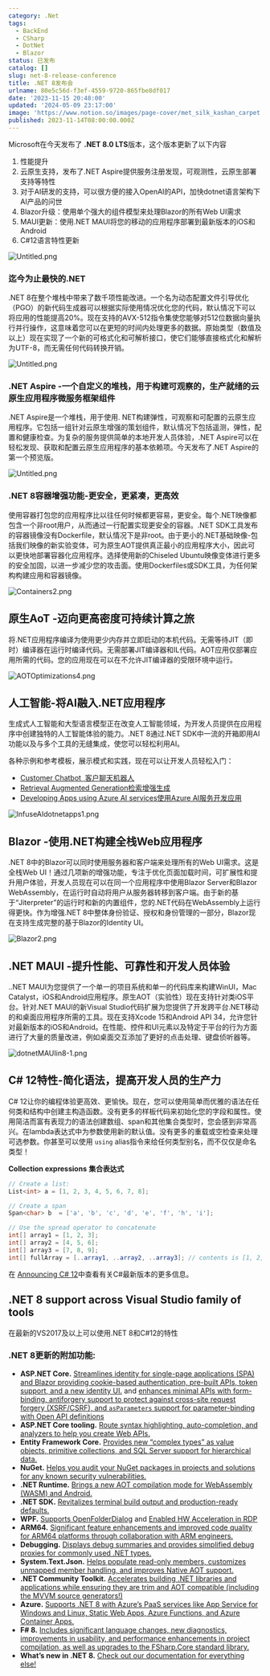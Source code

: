 ```yaml
---
category: .Net
tags:
  - BackEnd
  - CSharp
  - DotNet
  - Blazor
status: 已发布
catalog: []
slug: net-8-release-conference
title: .NET 8发布会
urlname: 80e5c56d-f3ef-4559-9720-865fbe8df017
date: '2023-11-15 20:48:00'
updated: '2024-05-09 23:17:00'
image: 'https://www.notion.so/images/page-cover/met_silk_kashan_carpet.jpg'
published: 2023-11-14T08:00:00.000Z
---
```


Microsoft在今天发布了 **.NET 8.0 LTS**版本，这个版本更新了以下内容

1. 性能提升
2. 云原生支持，发布了.NET Aspire提供服务注册发现，可观测性，云原生部署支持等特性
3. 对于AI研发的支持，可以很方便的接入OpenAI的API，加快dotnet语言架构下AI产品的问世
4. Blazor升级：使用单个强大的组件模型来处理Blazor的所有Web UI需求
5. MAUI更新：使用.NET MAUI将您的移动的应用程序部署到最新版本的iOS和Android
6. C#12语言特性更新

![Untitled.png](https://prod-files-secure.s3.us-west-2.amazonaws.com/5d24fe63-e567-4804-86f9-9fdc62e13082/10cda029-65af-4ea7-b30e-605b2d9e6c57/Untitled.png?X-Amz-Algorithm=AWS4-HMAC-SHA256&X-Amz-Content-Sha256=UNSIGNED-PAYLOAD&X-Amz-Credential=ASIAZI2LB466QLA6ZDFO%2F20250228%2Fus-west-2%2Fs3%2Faws4_request&X-Amz-Date=20250228T053937Z&X-Amz-Expires=3600&X-Amz-Security-Token=IQoJb3JpZ2luX2VjEE4aCXVzLXdlc3QtMiJGMEQCIHgsFVebRm7ZQ4kde1n99Mzg%2FPzM16WUTYINipdYzrWiAiB8kQOx%2B1lzn6rf7Ol4m7ir3XALPcNy197A%2B4e0m0B%2FpiqIBAiG%2F%2F%2F%2F%2F%2F%2F%2F%2F%2F8BEAAaDDYzNzQyMzE4MzgwNSIMd9Fl5xKCWnG0bXwUKtwDTPtSw1AR6IWwYdARJK1AUXSytMEQ4Rcm1BIv4LlPmKAXvgbyzQIY16VPEwm%2FgmV5U65OTqZlFVpgVsmns8XMVlKr1Jc7j%2FrAeEFAOzQWAjjSR4rDeqkWuUS9%2FOw2K4QV6PiaQfniDaxbWQjalRyFSGs7kAirfM8ZCUbzcyWCp8I%2BMAG1JQw2dBaDq6JtnRS7f0Eg0uEKv56ExemN3mS2AmRKUO3dB9Jh5UnABeV7qMQeHOKLw48GmLf6xpH5hhEOITLXCWJNw5HXEpiQHXi601Q5zLPqt84rbZiVPSDTqJj4Cg6FaqNGH%2FN2c4d1VcJN0nL3jjwyePltGRMsopRNdZAAjuPBAfzR05p0wjLZK91KJvoApZeluBymU4KlFk9Wt5OviNoToUtZcLHlMHqDyyjocuKnAmTAh9NeBOaW1v48aouNgOZi7Dx8zZf1w%2FXu9wwjYF9%2B2lHKggfqnBJsX2Cl13AI3Gr2YhHmc1KgLi7C%2BiHCijvPIDZJFLpKc6PaZZrk%2FYa7bVDnbXeUQ98pjNboIGeeiArsKxM%2B8lISxeU0H2m%2Bx5S8hm4ceDIxCJ92SJ7GyEFpwtRkGSTw0ElBsrPRjgypxVY6WeAM6ITxOyi1Rd%2BJ%2FxPvISIZEEIw646FvgY6pgGU3OHctRR7qz%2FK%2BFE6bMF9BUUT95%2FrHv5VZMmQ87j6pj4T9EbWa2fQx61idbT6OQGKZbX4gdjWCiMRIJ9LNBqQHdnvBXPUXAAqJBOrWvVx4GsH8EchMmMlV5qMCnEwIVU%2BkhXR7AHSUD83crK5hNDnuzs2q6ldLe47oPCjXlOJCGVxghPHkARQwrX3e9qN9jXiTEDSOZBntIWeL9bzJ25I48D1jsdv&X-Amz-Signature=62b9eec85a83ea0a66ae6bd480535872db2dc1321e536288c4ee6317359cd789&X-Amz-SignedHeaders=host&x-id=GetObject)


### **迄今为止最快的.NET**


.NET 8在整个堆栈中带来了数千项性能改进。一个名为动态配置文件引导优化（PGO）的新代码生成器可以根据实际使用情况优化您的代码，默认情况下可以将应用的性能提高20%。现在支持的AVX-512指令集使您能够对512位数据向量执行并行操作，这意味着您可以在更短的时间内处理更多的数据。原始类型（数值及以上）现在实现了一个新的可格式化和可解析接口，使它们能够直接格式化和解析为UTF-8，而无需任何代码转换开销。


![Untitled.png](https://prod-files-secure.s3.us-west-2.amazonaws.com/5d24fe63-e567-4804-86f9-9fdc62e13082/edcbf140-d619-4389-a4a6-f97c113ab9f2/Untitled.png?X-Amz-Algorithm=AWS4-HMAC-SHA256&X-Amz-Content-Sha256=UNSIGNED-PAYLOAD&X-Amz-Credential=ASIAZI2LB466QLA6ZDFO%2F20250228%2Fus-west-2%2Fs3%2Faws4_request&X-Amz-Date=20250228T053937Z&X-Amz-Expires=3600&X-Amz-Security-Token=IQoJb3JpZ2luX2VjEE4aCXVzLXdlc3QtMiJGMEQCIHgsFVebRm7ZQ4kde1n99Mzg%2FPzM16WUTYINipdYzrWiAiB8kQOx%2B1lzn6rf7Ol4m7ir3XALPcNy197A%2B4e0m0B%2FpiqIBAiG%2F%2F%2F%2F%2F%2F%2F%2F%2F%2F8BEAAaDDYzNzQyMzE4MzgwNSIMd9Fl5xKCWnG0bXwUKtwDTPtSw1AR6IWwYdARJK1AUXSytMEQ4Rcm1BIv4LlPmKAXvgbyzQIY16VPEwm%2FgmV5U65OTqZlFVpgVsmns8XMVlKr1Jc7j%2FrAeEFAOzQWAjjSR4rDeqkWuUS9%2FOw2K4QV6PiaQfniDaxbWQjalRyFSGs7kAirfM8ZCUbzcyWCp8I%2BMAG1JQw2dBaDq6JtnRS7f0Eg0uEKv56ExemN3mS2AmRKUO3dB9Jh5UnABeV7qMQeHOKLw48GmLf6xpH5hhEOITLXCWJNw5HXEpiQHXi601Q5zLPqt84rbZiVPSDTqJj4Cg6FaqNGH%2FN2c4d1VcJN0nL3jjwyePltGRMsopRNdZAAjuPBAfzR05p0wjLZK91KJvoApZeluBymU4KlFk9Wt5OviNoToUtZcLHlMHqDyyjocuKnAmTAh9NeBOaW1v48aouNgOZi7Dx8zZf1w%2FXu9wwjYF9%2B2lHKggfqnBJsX2Cl13AI3Gr2YhHmc1KgLi7C%2BiHCijvPIDZJFLpKc6PaZZrk%2FYa7bVDnbXeUQ98pjNboIGeeiArsKxM%2B8lISxeU0H2m%2Bx5S8hm4ceDIxCJ92SJ7GyEFpwtRkGSTw0ElBsrPRjgypxVY6WeAM6ITxOyi1Rd%2BJ%2FxPvISIZEEIw646FvgY6pgGU3OHctRR7qz%2FK%2BFE6bMF9BUUT95%2FrHv5VZMmQ87j6pj4T9EbWa2fQx61idbT6OQGKZbX4gdjWCiMRIJ9LNBqQHdnvBXPUXAAqJBOrWvVx4GsH8EchMmMlV5qMCnEwIVU%2BkhXR7AHSUD83crK5hNDnuzs2q6ldLe47oPCjXlOJCGVxghPHkARQwrX3e9qN9jXiTEDSOZBntIWeL9bzJ25I48D1jsdv&X-Amz-Signature=79d9c36f9114c5b961eeeccb59eced9347cbaecdaffe611e488b08711bce9bfe&X-Amz-SignedHeaders=host&x-id=GetObject)


### **.NET Aspire -一个自定义的堆栈，用于构建可观察的，生产就绪的云原生应用程序微服务框架组件**


.NET Aspire是一个堆栈，用于使用. NET构建弹性，可观察和可配置的云原生应用程序。它包括一组针对云原生增强的策划组件，默认情况下包括遥测，弹性，配置和健康检查。为复杂的服务提供简单的本地开发人员体验，.NET Aspire可以在轻松发现、获取和配置云原生应用程序的基本依赖项。今天发布了.NET Aspire的第一个预览版。


![Untitled.png](https://prod-files-secure.s3.us-west-2.amazonaws.com/5d24fe63-e567-4804-86f9-9fdc62e13082/ff6a34d3-ac25-412d-9204-a7263d00528f/Untitled.png?X-Amz-Algorithm=AWS4-HMAC-SHA256&X-Amz-Content-Sha256=UNSIGNED-PAYLOAD&X-Amz-Credential=ASIAZI2LB466QLA6ZDFO%2F20250228%2Fus-west-2%2Fs3%2Faws4_request&X-Amz-Date=20250228T053937Z&X-Amz-Expires=3600&X-Amz-Security-Token=IQoJb3JpZ2luX2VjEE4aCXVzLXdlc3QtMiJGMEQCIHgsFVebRm7ZQ4kde1n99Mzg%2FPzM16WUTYINipdYzrWiAiB8kQOx%2B1lzn6rf7Ol4m7ir3XALPcNy197A%2B4e0m0B%2FpiqIBAiG%2F%2F%2F%2F%2F%2F%2F%2F%2F%2F8BEAAaDDYzNzQyMzE4MzgwNSIMd9Fl5xKCWnG0bXwUKtwDTPtSw1AR6IWwYdARJK1AUXSytMEQ4Rcm1BIv4LlPmKAXvgbyzQIY16VPEwm%2FgmV5U65OTqZlFVpgVsmns8XMVlKr1Jc7j%2FrAeEFAOzQWAjjSR4rDeqkWuUS9%2FOw2K4QV6PiaQfniDaxbWQjalRyFSGs7kAirfM8ZCUbzcyWCp8I%2BMAG1JQw2dBaDq6JtnRS7f0Eg0uEKv56ExemN3mS2AmRKUO3dB9Jh5UnABeV7qMQeHOKLw48GmLf6xpH5hhEOITLXCWJNw5HXEpiQHXi601Q5zLPqt84rbZiVPSDTqJj4Cg6FaqNGH%2FN2c4d1VcJN0nL3jjwyePltGRMsopRNdZAAjuPBAfzR05p0wjLZK91KJvoApZeluBymU4KlFk9Wt5OviNoToUtZcLHlMHqDyyjocuKnAmTAh9NeBOaW1v48aouNgOZi7Dx8zZf1w%2FXu9wwjYF9%2B2lHKggfqnBJsX2Cl13AI3Gr2YhHmc1KgLi7C%2BiHCijvPIDZJFLpKc6PaZZrk%2FYa7bVDnbXeUQ98pjNboIGeeiArsKxM%2B8lISxeU0H2m%2Bx5S8hm4ceDIxCJ92SJ7GyEFpwtRkGSTw0ElBsrPRjgypxVY6WeAM6ITxOyi1Rd%2BJ%2FxPvISIZEEIw646FvgY6pgGU3OHctRR7qz%2FK%2BFE6bMF9BUUT95%2FrHv5VZMmQ87j6pj4T9EbWa2fQx61idbT6OQGKZbX4gdjWCiMRIJ9LNBqQHdnvBXPUXAAqJBOrWvVx4GsH8EchMmMlV5qMCnEwIVU%2BkhXR7AHSUD83crK5hNDnuzs2q6ldLe47oPCjXlOJCGVxghPHkARQwrX3e9qN9jXiTEDSOZBntIWeL9bzJ25I48D1jsdv&X-Amz-Signature=bb1eb44c278f4ee16ab421f65d08ca3c4cd944ef72751ae6cc667a87514b665f&X-Amz-SignedHeaders=host&x-id=GetObject)


### **.NET 8容器增强功能-更安全，更紧凑，更高效**


使用容器打包您的应用程序比以往任何时候都更容易，更安全。每个.NET映像都包含一个非root用户，从而通过一行配置实现更安全的容器。.NET SDK工具发布的容器镜像没有Dockerfile，默认情况下是非root。由于更小的.NET基础映像-包括我们映像的新实验变体，可为原生AOT提供真正最小的应用程序大小，因此可以更快地部署容器化应用程序。选择使用新的Chiseled Ubuntu映像变体进行更多的安全加固，以进一步减少您的攻击面。使用Dockerfiles或SDK工具，为任何架构构建应用和容器镜像。


![Containers2.png](https://devblogs.microsoft.com/dotnet/wp-content/uploads/sites/10/2023/11/Containers2.png)


## 原生AoT -迈向更高密度可持续计算之旅


将.NET应用程序编译为使用更少内存并立即启动的本机代码。无需等待JIT（即时）编译器在运行时编译代码。无需部署JIT编译器和IL代码。AOT应用仅部署应用所需的代码。您的应用现在可以在不允许JIT编译器的受限环境中运行。


![AOTOptimizations4.png](https://devblogs.microsoft.com/dotnet/wp-content/uploads/sites/10/2023/11/AOTOptimizations4.png)


## 人工智能-将AI融入.NET应用程序


生成式人工智能和大型语言模型正在改变人工智能领域，为开发人员提供在应用程序中创建独特的人工智能体验的能力。.NET 8通过.NET SDK中一流的开箱即用AI功能以及与多个工具的无缝集成，使您可以轻松利用AI。


各种示例和参考模板，展示模式和实践，现在可以让开发人员轻松入门：

- [Customer Chatbot](https://github.com/dotnet/eShop)[ ](https://github.com/dotnet/eShop)[ 客户聊天机器人](https://github.com/dotnet/eShop)
- [Retrieval Augmented Generation](https://github.com/Azure-Samples/azure-search-openai-demo-csharp)[检索增强生成](https://github.com/Azure-Samples/azure-search-openai-demo-csharp)
- [Developing Apps using Azure AI services](https://devblogs.microsoft.com/dotnet/demystifying-retrieval-augmented-generation-with-dotnet/)[使用Azure AI服务开发应用](https://devblogs.microsoft.com/dotnet/demystifying-retrieval-augmented-generation-with-dotnet/)

![InfuseAIdotnetapps1.png](https://devblogs.microsoft.com/dotnet/wp-content/uploads/sites/10/2023/11/InfuseAIdotnetapps1.png)


## Blazor -使用.NET构建全栈Web应用程序


.NET 8中的Blazor可以同时使用服务器和客户端来处理所有的Web UI需求。这是全栈Web UI！通过几项新的增强功能，专注于优化页面加载时间，可扩展性和提升用户体验，开发人员现在可以在同一个应用程序中使用Blazor Server和Blazor WebAssembly，在运行时自动将用户从服务器转移到客户端。由于新的基于“Jiterpreter”的运行时和新的内置组件，您的.NET代码在WebAssembly上运行得更快。作为增强.NET 8中整体身份验证、授权和身份管理的一部分，Blazor现在支持生成完整的基于Blazor的Identity UI。


![Blazor2.png](https://devblogs.microsoft.com/dotnet/wp-content/uploads/sites/10/2023/11/Blazor2.png)


## .NET MAUI -提升性能、可靠性和开发人员体验


..NET MAUI为您提供了一个单一的项目系统和单一的代码库来构建WinUI，Mac Catalyst，iOS和Android应用程序。原生AOT（实验性）现在支持针对类iOS平台。针对.NET MAUI的新Visual Studio代码扩展为您提供了开发跨平台.NET移动的和桌面应用程序所需的工具。现在支持Xcode 15和Android API 34，允许您针对最新版本的iOS和Android。在性能、控件和UI元素以及特定于平台的行为方面进行了大量的质量改进，例如桌面交互添加了更好的点击处理、键盘侦听器等。


![dotnetMAUIin8-1.png](https://devblogs.microsoft.com/dotnet/wp-content/uploads/sites/10/2023/11/dotnetMAUIin8-1.png)


## C# 12特性-简化语法，提高开发人员的生产力


C# 12让你的编程体验更高效、更愉快。现在，您可以使用简单而优雅的语法在任何类和结构中创建主构造函数。没有更多的样板代码来初始化您的字段和属性。使用简洁而富有表现力的语法创建数组、span和其他集合类型时，您会感到非常高兴。在lambda表达式中为参数使用新的默认值。没有更多的重载或空检查来处理可选参数。你甚至可以使用 `using` alias指令来给任何类型别名，而不仅仅是命名类型！


**Collection expressions** **集合表达式**


```c#
// Create a list:
List<int> a = [1, 2, 3, 4, 5, 6, 7, 8];

// Create a span
Span<char> b  = ['a', 'b', 'c', 'd', 'e', 'f', 'h', 'i'];

// Use the spread operator to concatenate
int[] array1 = [1, 2, 3];
int[] array2 = [4, 5, 6];
int[] array3 = [7, 8, 9];
int[] fullArray = [..array1, ..array2, ..array3]; // contents is [1, 2, 3, 4, 5, 6, 7, 8, 9]
```


在 [Announcing C# 12](https://devblogs.microsoft.com/dotnet/announcing-csharp-12)中查看有关C#最新版本的更多信息。


## .NET 8 support across Visual Studio family of tools


在最新的VS2017及以上可以使用.NET 8和C#12的特性


### .NET 8更新的附加功能:

- **ASP.NET Core.** [Streamlines identity for single-page applications (SPA) and Blazor providing cookie-based authentication, pre-built APIs, token support, and a new identity UI.](https://devblogs.microsoft.com/dotnet/whats-new-with-identity-in-dotnet-8/) and [enhances minimal APIs with form-binding, antiforgery support to protect against cross-site request forgery (XSRF/CSRF), and ](https://learn.microsoft.com/aspnet/core/release-notes/aspnetcore-8.0#minimal-apis)[`asParameters`](https://learn.microsoft.com/aspnet/core/release-notes/aspnetcore-8.0#minimal-apis)[ support for parameter-binding with Open API definitions](https://learn.microsoft.com/aspnet/core/release-notes/aspnetcore-8.0#minimal-apis)
- **ASP.NET Core tooling.** [Route syntax highlighting, auto-completion, and analyzers to help you create Web APIs.](https://devblogs.microsoft.com/dotnet/aspnet-core-route-tooling-dotnet-8/)
- **Entity Framework Core.** [Provides new “complex types” as value objects, primitive collections, and SQL Server support for hierarchical data.](https://devblogs.microsoft.com/dotnet/announcing-ef8-rc2/)
- **NuGet.** [Helps you audit your NuGet packages in projects and solutions for any known security vulnerabilities.](https://learn.microsoft.com/nuget/concepts/auditing-packages)
- **.NET Runtime.** [Brings a new AOT compilation mode for WebAssembly (WASM) and Android.](https://devblogs.microsoft.com/dotnet/announcing-dotnet-8-rc1/#androidstripilafteraot-mode-on-android)
- **.NET SDK.** [Revitalizes terminal build output and production-ready defaults.](https://learn.microsoft.com/dotnet/core/whats-new/dotnet-8#net-sdk)
- **WPF.** [Supports OpenFolderDialog](https://devblogs.microsoft.com/dotnet/wpf-file-dialog-improvements-in-dotnet-8/) and [Enabled HW Acceleration in RDP](https://devblogs.microsoft.com/dotnet/announcing-dotnet-8-rc1/#wpf-hardware-acceleration-in-rdp)
- **ARM64.** [Significant feature enhancements and improved code quality for ARM64 platforms through collaboration with ARM engineers.](https://devblogs.microsoft.com/dotnet/this-arm64-performance-in-dotnet-8/)
- **Debugging.** [Displays debug summaries and provides simplified debug proxies for commonly used .NET types.](https://devblogs.microsoft.com/dotnet/debugging-enhancements-in-dotnet-8/)
- **System.Text.Json.** [Helps populate read-only members, customizes unmapped member handling, and improves Native AOT support.](https://devblogs.microsoft.com/dotnet/system-text-json-in-dotnet-8/)
- **.NET Community Toolkit.** [Accelerates building .NET libraries and applications while ensuring they are trim and AOT compatible (including the MVVM source generators!)](https://devblogs.microsoft.com/dotnet/announcing-the-dotnet-community-toolkit-821/)
- **Azure.** [Supports .NET 8 with Azure’s PaaS services like App Service for Windows and Linux, Static Web Apps, Azure Functions, and Azure Container Apps.](https://aka.ms/appservice-dotnet8)
- **F# 8.** [Includes significant language changes, new diagnostics, improvements in usability, and performance enhancements in project compilation, as well as upgrades to the FSharp.Core standard library.](https://devblogs.microsoft.com/dotnet/announcing-fsharp-8/)
- **What’s new in .NET 8.** [Check out our documentation for everything else!](https://learn.microsoft.com/dotnet/core/whats-new/dotnet-8)
